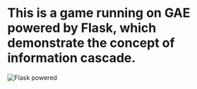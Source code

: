 # This is a game running on GAE powered by Flask, which demonstrate the concept of information cascade.

![Flask powered](http://flask.pocoo.org/static/badges/flask-powered.png)


